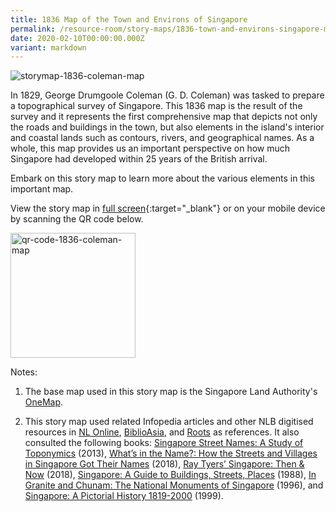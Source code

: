 ```yaml
---
title: 1836 Map of the Town and Environs of Singapore
permalink: /resource-room/story-maps/1836-town-and-environs-singapore-map/
date: 2020-02-10T00:00:00.000Z
variant: markdown
---
```

<img src="/images/storymap-image-1836-coleman-map.png" alt="storymap-1836-coleman-map">

In 1829, George Drumgoole Coleman (G. D. Coleman) was tasked to prepare a topographical survey of Singapore. This 1836 map is the result of the survey and it represents the first comprehensive map that depicts not only the roads and buildings in the town, but also elements in the island's interior and coastal lands such as contours, rivers, and geographical names. As a whole, this map provides us an important perspective on how much Singapore had developed within 25 years of the British arrival. 

Embark on this story map to learn more about the various elements in this important map.

View the story map in [full screen](https://uploads.knightlab.com/storymapjs/04f5c05311b7e48aadefd0cdd269c308/1836-map-of-the-town-and-environs-of-singapore/index.html){:target="_blank"} or on your mobile device by scanning the QR code below.

<img src="/images/qr-code-storymap-1836-coleman-map.png" alt="qr-code-1836-coleman-map" style="width:200px;">

Notes:

1. The base map used in this story map is the Singapore Land Authority's [OneMap](https://www.onemap.gov.sg/docs/maps/).

2. This story map used related Infopedia articles and other NLB digitised resources in [NL Online](https://www.nlb.gov.sg/main/nlonline), [BiblioAsia](https://www.nlb.gov.sg/Browse/BiblioAsia.aspx), and [Roots](https://www.roots.sg/) as references. It also consulted the following books: [Singapore Street Names: A Study of Toponymics](https://eservice.nlb.gov.sg/item_holding.aspx?bid=200123850) (2013), [What’s in the Name?: How the Streets and Villages in Singapore Got Their Names](https://eservice.nlb.gov.sg/item_holding.aspx?bid=202924449) (2018), [Ray Tyers’ Singapore: Then &amp; Now](https://eservice.nlb.gov.sg/item_holding.aspx?bid=203784837) (2018), [Singapore: A Guide to Buildings, Streets, Places](http://eservice.nlb.gov.sg/item_holding.aspx?bid=4712298) (1988), [In Granite and Chunam: The National Monuments of Singapore](http://eservice.nlb.gov.sg/item_holding_s.aspx?bid=7919754) (1996), and [Singapore: A Pictorial History 1819-2000](http://eservice.nlb.gov.sg/item_holding.aspx?bid=9651676) (1999).